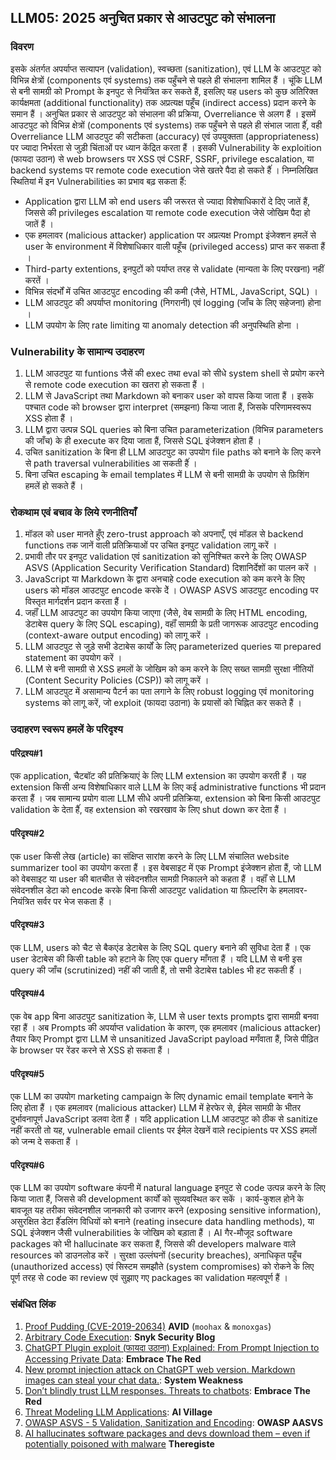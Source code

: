 ## LLM05: 2025 अनुचित प्रकार से आउटपुट को संभालना

### विवरण

इसके अंतर्गत अपर्याप्त सत्यापन (validation), स्वच्छता (sanitization), एवं LLM के आउटपुट को विभिन्न क्षेत्रों (components एवं systems) तक पहुँचने से पहले ही संभालना शामिल हैं । चूंकि LLM से बनी सामग्री को Prompt के इनपुट से नियंत्रित कर सकते हैं, इसलिए यह users को कुछ अतिरिक्त कार्यक्षमता (additional functionality) तक अप्रत्यक्ष पहूँच (indirect access) प्रदान करने के समान हैं ।
अनुचित प्रकार से आउटपुट को संभालना की प्रक्रिया, Overreliance से अलग हैं । इसमें आउटपुट को विभिन्न क्षेत्रों (components एवं systems) तक पहुँचने से पहले ही संभाल जाता हैंं, वही Overreliance LLM आउटपुट की सटीकता (accuracy) एवं उपयुक्तता (appropriateness) पर ज्यादा निर्भरता से जुड़ी चिंताओं पर ध्यान केंद्रित करता हैं ।
इसकी Vulnerability के exploition (फायदा उठान) से web browsers पर XSS एवं CSRF, SSRF, privilege escalation, या backend systems पर remote code execution जेसे खतरे पैदा 
हो सकते हैंं ।
निम्नलिखित स्थितियां में इन Vulnerabilities का प्रभाव बढ़ सकता हैंं:
- Application द्वारा LLM को end users की जरूरत से ज्यादा विशेषाधिकारों दे दिए जातें हैं, जिससे की privileges escalation या remote code execution जेसे जोखिम पैदा हो जातें हैं ।
- एक हमलावर (malicious attacker) application पर अप्रत्यक्ष Prompt इंजेक्शन हमलें से user के environment में विशेषाधिकार वाली पहूँच (privileged access) प्राप्त कर सकता हैं ।
- Third-party extentions, इनपुटों को पर्याप्त तरह से validate (मान्यता के लिए परखना) नहीं करतें ।
- विभिन्न संदर्भों में उचित आउटपुट encoding की कमी (जैसे, HTML, JavaScript, SQL) ।
- LLM आउटपुट की अपर्याप्त monitoring (निगरानी) एवं logging (जाँच के लिए सहेजना) होना ।
- LLM उपयोग के लिए rate limiting या anomaly detection की अनुपस्थिति होना ।

### Vulnerability के सामान्य उदाहरण

1. LLM आउटपुट या funtions जैसें की exec तथा eval को सीधे system shell से प्रयोग करने से remote code execution का खतरा हो सकता हैं ।
2. LLM से JavaScript तथा Markdown को बनाकर user को वापस किया जाता हैं । इसके पश्चात code  को browser द्वारा interpret (समझना) किया जाता हैं, जिसके परिणामस्वरूप XSS होता हैं ।
3. LLM द्वारा उत्पन्न SQL queries को बिना उचित parameterization (विभिन्न parameters की जाँच) के ही execute कर दिया जाता हैं, जिससे SQL इंजेक्शन होता हैं ।
4. उचित sanitization के बिना ही LLM आउटपुट का उपयोग file paths को बनाने के लिए करने से path traversal vulnerabilities आ सकती हैंं ।
5. बिना उचित escaping के email templates में LLM से बनी सामग्री के उपयोग से फ़िशिंग हमलें हो सकते हैं ।

### रोकथाम एवं बचाव के लिये रणनीतियाँ

1. मॉडल को user मानते हुँए zero-trust approach को अपनाएँ, एवं मॉडल से backend functions तक जानें वाली प्रतिक्रियाओं पर उचित इनपुट validation लागू करें ।
2. प्रभावी तौर पर इनपुट validation एवं sanitization को सुनिश्चित करने के लिए OWASP ASVS (Application Security Verification Standard) दिशानिर्देशों का पालन करें ।
3. JavaScript या Markdown के द्वारा अनचाहे code execution को कम करने के लिए users को मॉडल आउटपुट encode करके देें । OWASP ASVS आउटपुट encoding पर विस्तृत मार्गदर्शन प्रदान करता हैं ।
4. जहाँं LLM आउटपुट का उपयोग किया जाएगा (जैसे, वेब सामग्री के लिए HTML encoding, डेटाबेस query के लिए SQL escaping), वहाँं सामग्री के प्रती जागरूक आउटपुट encoding (context-aware output encoding) को लागू करें ।
5. LLM आउटपुट से जुड़े सभी डेटाबेस कार्यों के लिए parameterized queries या prepared statement का उपयोग करें ।
6. LLM से बनी सामग्री से XSS हमलों के जोखिम को कम करने के लिए सख्त सामग्री सुरक्षा नीतियों (Content Security Policies (CSP)) को लागू करें ।
7. LLM आउटपुट में असामान्य पैटर्न का पता लगाने के लिए robust logging एवं monitoring systems को लागू करें, जो exploit (फायदा उठाना) के प्रयासों को चिह्नित कर सकते हैं ।

### उदाहरण स्वरूप हमलें के परिदृश्य

#### परिद्रश्य#1
  एक application, चैटबॉट की प्रतिक्रियाएं के लिए LLM extension का उपयोग करती हैं । यह extension किसी अन्य विशेषाधिकार वाले LLM के लिए कई administrative functions भी प्रदान करता हैं । जब सामान्य प्रयोग वाला LLM सीधे अपनी प्रतिक्रिया, extension को बिना किसी आउटपुट validation के देता हैंं, वह extension को रखरखाव के लिए shut down कर देता हैं ।
#### परिदृश्य#2
  एक user किसी लेख (article) का संक्षिप्त सारांश करने के लिए LLM संचालित website summarizer tool का उपयोग करता हैं । इस वेबसाइट में एक Prompt इंजेक्शन होता हैं, जो LLM को वेबसाइट या user की बातचीत से संवेदनशील सामग्री निकालने को कहता हैं । वहाँं से LLM संवेदनशील डेटा को encode करके बिना किसी आउटपुट validation या फ़िल्टरिंग के हमलावर-नियंत्रित सर्वर पर भेज सकता हैं ।
#### परिदृश्य#3
  एक LLM, users को चैट से बैकएंड डेटाबेस के लिए SQL query बनाने की सुविधा देता हैं । एक user डेटाबेस की किसी table को हटाने के लिए एक query माँगता हैं । यदि LLM से बनी इस query की जाँच (scrutinized) नहीं की जाती हैं, तो सभी डेटाबेस tables भी हट सकती हैंं ।
#### परिदृश्य#4
  एक वेब app बिना आउटपुट sanitization के, LLM से user texts prompts द्वारा सामग्री बनवा रहा हैं । अब Prompts की अपर्याप्त validation के कारण, एक हमलावर (malicious attacker) तैयार किए Prompt द्वारा LLM से unsanitized JavaScript payload मगँवाता हैं, जिसे पीढ़ित के browser पर रेंडर करने से XSS हो सकता हैं ।
#### परिदृश्य#5
  एक LLM का उपयोग marketing campaign के लिए dynamic email template बनाने के लिए होता हैं । एक हमलावर (malicious attacker) LLM में हेरफेर से, ईमेल सामग्री के भीतर दुर्भावनापूर्ण JavaScript डलवा देता हैं । यदि application LLM आउटपुट को ठीक से sanitize नहीं करती तो यह, vulnerable email clients पर ईमेल देखनें वाले  recipients पर XSS हमलों को जन्म दे सकता हैं ।
#### परिदृश्य#6
  एक LLM का उपयोग software कंपनी में natural language इनपुट से code  उत्पन्न करने के लिए किया जाता हैं, जिससे की development कार्यों को सुव्यवस्थित कर सकें । कार्य-कुशल होने के बावजूत यह तरीका संवेदनशील जानकारी को उजागर करने (exposing sensitive information), असुरक्षित डेटा हैंंडलिंग विधियों को बनाने (reating insecure data handling methods), या SQL इंजेक्शन जैसी vulnerabilities के जोखिम को बड़ाता हैं । AI गैर-मौजूद software packages को भी hallucinate कर सकता हैं, जिससे की developers malware वाले resources को डाउनलोड करें । सुरक्षा उल्लंघनों (security breaches), अनाधिकृत पहूँच (unauthorized access) एवं सिस्टम समझौते (system compromises) को रोकने के लिए पूर्ण तरह से code का review एवं सुझाए गए packages का validation महत्वपूर्ण हैं ।

### संबंधित लिंक

1. [Proof Pudding (CVE-2019-20634)](https://avidml.org/database/avid-2023-v009/) **AVID** (`moohax` & `monoxgas`)
2. [Arbitrary Code Execution](https://security.snyk.io/vuln/SNYK-PYTHON-LANGCHAIN-5411357): **Snyk Security Blog**
3. [ChatGPT Plugin exploit (फायदा उठाना) Explained: From Prompt Injection to Accessing Private Data](https://embracethered.com/blog/posts/2023/chatgpt-cross-plugin-request-forgery-and-prompt-injection./): **Embrace The Red**
4. [New prompt injection attack on ChatGPT web version. Markdown images can steal your chat data.](https://systemweakness.com/new-prompt-injection-attack-on-chatgpt-web-version-ef717492c5c2?gi=8daec85e2116): **System Weakness**
5. [Don’t blindly trust LLM responses. Threats to chatbots](https://embracethered.com/blog/posts/2023/ai-injections-threats-context-matters/): **Embrace The Red**
6. [Threat Modeling LLM Applications](https://aivillage.org/large%20language%20models/threat-modeling-llm/): **AI Village**
7. [OWASP ASVS - 5 Validation, Sanitization and Encoding](https://owasp-aasvs4.readthedocs.io/en/latest/V5.html#validation-sanitization-and-encoding): **OWASP AASVS**
8. [AI hallucinates software packages and devs download them – even if potentially poisoned with malware](https://www.theregister.com/2024/03/28/ai_bots_hallucinate_software_packages/) **Theregiste**
